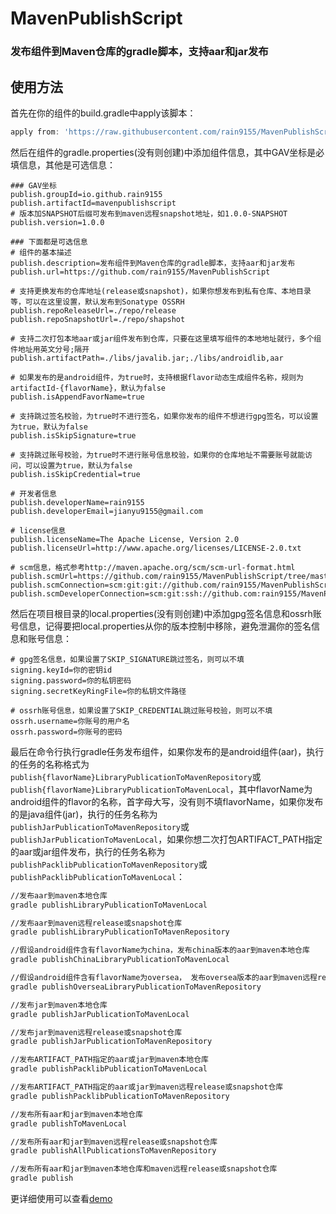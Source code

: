 # MavenPublishScript
### 发布组件到Maven仓库的gradle脚本，支持aar和jar发布

## 使用方法
首先在你的组件的build.gradle中apply该脚本：
```groovy
apply from: 'https://raw.githubusercontent.com/rain9155/MavenPublishScript/main/script/publication.gradle'
```
然后在组件的gradle.properties(没有则创建)中添加组件信息，其中GAV坐标是必填信息，其他是可选信息：
```
### GAV坐标
publish.groupId=io.github.rain9155
publish.artifactId=mavenpublishscript
# 版本加SNAPSHOT后缀可发布到maven远程snapshot地址，如1.0.0-SNAPSHOT
publish.version=1.0.0

### 下面都是可选信息
# 组件的基本描述
publish.description=发布组件到Maven仓库的gradle脚本，支持aar和jar发布
publish.url=https://github.com/rain9155/MavenPublishScript

# 支持更换发布的仓库地址(release或snapshot)，如果你想发布到私有仓库、本地目录等，可以在这里设置，默认发布到Sonatype OSSRH
publish.repoReleaseUrl=./repo/release
publish.repoSnapshotUrl=./repo/shapshot

# 支持二次打包本地aar或jar组件发布到仓库，只要在这里填写组件的本地地址就行，多个组件地址用英文分号;隔开
publish.artifactPath=./libs/javalib.jar;./libs/androidlib,aar

# 如果发布的是android组件，为true时，支持根据flavor动态生成组件名称，规则为artifactId-{flavorName}，默认为false
publish.isAppendFavorName=true

# 支持跳过签名校验，为true时不进行签名，如果你发布的组件不想进行gpg签名，可以设置为true，默认为false
publish.isSkipSignature=true

# 支持跳过账号校验，为true时不进行账号信息校验，如果你的仓库地址不需要账号就能访问，可以设置为true，默认为false
publish.isSkipCredential=true

# 开发者信息
publish.developerName=rain9155
publish.developerEmail=jianyu9155@gmail.com

# license信息
publish.licenseName=The Apache License, Version 2.0
publish.licenseUrl=http://www.apache.org/licenses/LICENSE-2.0.txt

# scm信息，格式参考http://maven.apache.org/scm/scm-url-format.html
publish.scmUrl=https://github.com/rain9155/MavenPublishScript/tree/master
publish.scmConnection=scm:git:git://github.com/rain9155/MavenPublishScript.git
publish.scmDeveloperConnection=scm:git:ssh://github.com:rain9155/MavenPublishScript.git
```
然后在项目根目录的local.properties(没有则创建)中添加gpg签名信息和ossrh账号信息，记得要把local.properties从你的版本控制中移除，避免泄漏你的签名信息和账号信息：
```
# gpg签名信息，如果设置了SKIP_SIGNATURE跳过签名，则可以不填
signing.keyId=你的密钥id
signing.password=你的私钥密码
signing.secretKeyRingFile=你的私钥文件路径

# ossrh账号信息，如果设置了SKIP_CREDENTIAL跳过账号校验，则可以不填
ossrh.username=你账号的用户名
ossrh.password=你账号的密码
```
最后在命令行执行gradle任务发布组件，如果你发布的是android组件(aar)，执行的任务的名称格式为`publish{flavorName}LibraryPublicationToMavenRepository`或`publish{flavorName}LibraryPublicationToMavenLocal`，其中flavorName为android组件的flavor的名称，首字母大写，没有则不填flavorName，如果你发布的是java组件(jar)，执行的任务名称为`publishJarPublicationToMavenRepository`或`publishJarPublicationToMavenLocal`，如果你想二次打包ARTIFACT_PATH指定的aar或jar组件发布，执行的任务名称为`publishPacklibPublicationToMavenRepository`或`publishPacklibPublicationToMavenLocal`：
```bash
//发布aar到maven本地仓库
gradle publishLibraryPublicationToMavenLocal

//发布aar到maven远程release或snapshot仓库
gradle publishLibraryPublicationToMavenRepository

//假设android组件含有flavorName为china，发布china版本的aar到maven本地仓库
gradle publishChinaLibraryPublicationToMavenLocal

//假设android组件含有flavorName为oversea， 发布oversea版本的aar到maven远程release或snapshot仓库
gradle publishOverseaLibraryPublicationToMavenRepository

//发布jar到maven本地仓库
gradle publishJarPublicationToMavenLocal

//发布jar到maven远程release或snapshot仓库
gradle publishJarPublicationToMavenRepository

//发布ARTIFACT_PATH指定的aar或jar到maven本地仓库
gradle publishPacklibPublicationToMavenLocal

//发布ARTIFACT_PATH指定的aar或jar到maven远程release或snapshot仓库
gradle publishPacklibPublicationToMavenRepository

//发布所有aar和jar到maven本地仓库
gradle publishToMavenLocal

//发布所有aar和jar到maven远程release或snapshot仓库
gradle publishAllPublicationsToMavenRepository

//发布所有aar和jar到maven本地仓库和maven远程release或snapshot仓库
gradle publish
```
更详细使用可以查看[demo](https://github.com/rain9155/MavenPublishScript/tree/main/demo)
